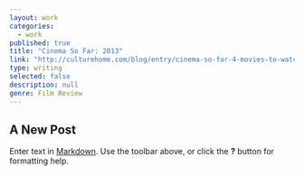 ```yaml
---
layout: work
categories: 
  - work
published: true
title: "Cinema So Far: 2013"
link: "http://culturehome.com/blog/entry/cinema-so-far-4-movies-to-watch-in-2013/"
type: writing
selected: false
description: null
genre: Film Review
---
```


## A New Post

Enter text in [Markdown](http://daringfireball.net/projects/markdown/). Use the toolbar above, or click the **?** button for formatting help.